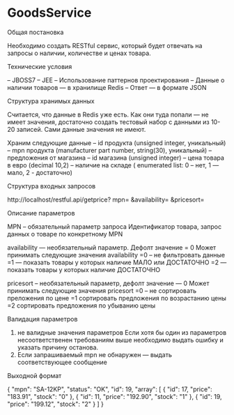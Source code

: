# GoodsService

Общая постановка

Необходимо создать RESTful сервис, который будет отвечать на запросы о наличии, количестве и ценах товара.

Технические условия

–	JBOSS7
–	JEE
–	Использование паттернов проектирования
–	Данные о наличии товаров — в хранилище Redis
–	Ответ — в формате JSON

Структура хранимых данных

Считается, что данные в Redis уже есть. Как они туда попали — не имеет значения, достаточно создать тестовый набор с данными из 10-20 записей. Сами данные значения не имеют.

Храним следующие данные
–	id продукта (unsigned integer, уникальный)
–	mpn продукта (manufacturer part number, string(30), уникальный)
–	предложения от магазина
–	id магазина (unsigned integer)
–	цена товара в евро (decimal 10,2)
–	наличие на складе ( enumerated list: 0 – нет, 1 — мало, 2 - достаточно)

Структура входных запросов

http://localhost/restful.api/getprice?
	mpn=<MPN>
	&availability=<AVAILABILITY FILTER>
	&pricesort=<PRICE SORT>

Описание параметров

MPN – обязательный параметр запроса
Идентификатор товара, запрос данных о товаре по конкретному MPN

availability — необязательный параметр. Дефолт значение = 0
Может принимать следующие значения
availability
	=0 – не фильтровать данные
	=1 — показать товары у которых наличие МАЛО или ДОСТАТОЧНО
	=2 — показать товары у которых наличие ДОСТАТОЧНО

pricesort – необязательный параметр, дефолт значение — 0
Может принимать следующие значения
pricesort
	=0 – не сортировать преложения по цене
	=1 сортировать предложения по возрастанию цены
	=2 сортировать предложения по убыванию цены


Валидация параметров

1.	не валидные значения параметров
Если хотя бы один из параметров несоответственен требованиям выше необходимо выдать ошибку и указать причину останова.
2.	Если запрашиваемый mpn не обнаружен — выдать соответствующее сообщение

Выходной формат

{
  "mpn": "SA-12KP",
  "status": "OK",
  "id": 19,
  "array": [
    {
      "id": 17,
      "price": "183.91",
      "stock": "0"
    },
    {
      "id": 11,
      "price": "192.90",
      "stock": "1"
    },
    {
      "id": 19,
      "price": "199.12",
      "stock": "2"
    }
  ]
}


